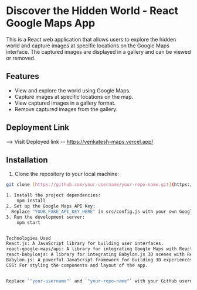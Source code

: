# Discover the Hidden World - React Google Maps App

This is a React web application that allows users to explore the hidden world and capture images at specific locations on the Google Maps interface. The captured images are displayed in a gallery and can be viewed or removed.

## Features

- View and explore the world using Google Maps.
- Capture images at specific locations on the map.
- View captured images in a gallery format.
- Remove captured images from the gallery.

## Deployment Link
--> Visit Deployed link -- https://venkatesh-maps.vercel.app/
## Installation

1. Clone the repository to your local machine:

```bash
git clone [https://github.com/your-username/your-repo-name.git](https://github.com/venkateshb007/React-Google-Maps-App.git)

1. Install the project dependencies:
    npm install
2. Set up the Google Maps API Key:
  Replace "YOUR_FAKE_API_KEY_HERE" in src/config.js with your own Google Maps API key.
3. Run the development server:
    npm start


Technologies Used
React.js: A JavaScript library for building user interfaces.
react-google-maps/api: A library for integrating Google Maps with React applications.
react-babylonjs: A library for integrating Babylon.js 3D scenes with React applications.
Babylon.js: A powerful JavaScript framework for building 3D experiences in the browser.
CSS: For styling the components and layout of the app.


Replace `"your-username"` and `"your-repo-name"` with your GitHub username and repository name, respectively. Ensure that you have replaced `"YOUR_FAKE_API_KEY_HERE"` with your actual Google Maps API key in the `config.js` file.




